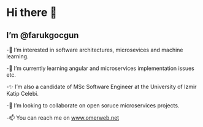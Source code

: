# Hi there 👋 
## I’m @farukgocgun

-👀 I’m interested in software architectures, microsevices and machine learning.

-🌱 I’m currently learning angular and microservices implementation issues etc.

-✨ I’m also a candidate of MSc Software Engineer at the University of Izmir Katip Celebi.

-💞️ I’m looking to collaborate on open soruce microservices projects.

-📫 You can reach me on www.omerweb.net
